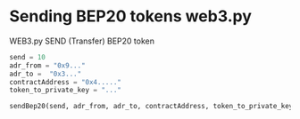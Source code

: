 # Sending BEP20 tokens web3.py
WEB3.py SEND (Transfer) BEP20 token

```python
send = 10
adr_from = "0x9..."
adr_to =  "0x3..."
contractAddress = "0x4....."
token_to_private_key = "..."

sendBep20(send, adr_from, adr_to, contractAddress, token_to_private_key)
```
